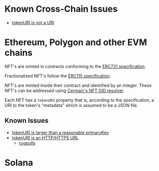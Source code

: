 # Known Cross-Chain Issues

* [tokenURI is not a URI](https://github.com/nftstorage/standardish/issues/1)

# Ethereum, Polygon and other EVM chains

NFT's are minted in contracts conforming to the [ERC721 specification](https://eips.ethereum.org/EIPS/eip-721).

Fractionalized NFT's follow the [ERC115 specification](https://eips.ethereum.org/EIPS/eip-1155).

NFT's are minted inside their contract and identified by an integer. These NFT's can be addressed using [Cermaic's NFT DID resolver](https://github.com/ceramicnetwork/nft-did-resolver#did-specs).

Each NFT has a `tokenURI` property that is, according to the specification, a URI to the token's "metadata" which is assumed to be a JSON file.

## Known Issues

* [tokenURI is larger than a reasonable primaryKey](https://github.com/nftstorage/standardish/issues/2)
* [tokenURI is an HTTP/HTTPS URL](https://github.com/nftstorage/standardish/issues/3)
  * [rugpulls](https://github.com/nftstorage/standardish/issues/4)

# Solana


